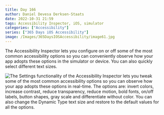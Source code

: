 ```yaml
---
title: Day 166
author: Daniel Devesa Derksen-Staats
date: 2022-10-31 21:59
tags: Accessibility Inspector, iOS, simulator
categories: ["Accessibility"]
series: ["365 Days iOS Accessibility"]
image: /Images/365DaysIOSAccessibility/image61.jpg
---
```


The Accessibility Inspector lets you configure on or off some of the most common accessibility options so you can conveniently observe how your app adopts these options in the simulator or device. You can also quickly select different text sizes.

![The Settings functionality of the Accessibility Inspector lets you tweak some of the most common accessibility options so you can observe how your app adopts these options in real-time. The options are: invert colors, increase contrast, reduce transparency, reduce motion, bold fonts, on/off labels, button shapes, gray scale and differentiate without color. You can also change the Dynamic Type text size and restore to the default values for all the options.](/Images/365DaysIOSAccessibility/image61.jpg)